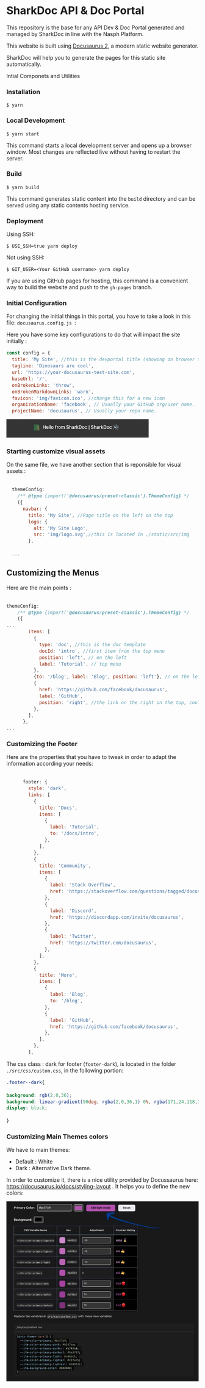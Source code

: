# SharkDoc API & Doc Portal

This repository is the base for any API Dev & Doc Portal generated and managed by SharkDoc in line with the Nasph Platform.

This website is built using [Docusaurus 2](https://docusaurus.io/), a modern static website generator.

SharkDoc will help you to generate the pages for this static site automatically.

Intial Componets and Utilities

### Installation

```
$ yarn
```

### Local Development

```
$ yarn start
```

This command starts a local development server and opens up a browser window. Most changes are reflected live without having to restart the server.

### Build

```
$ yarn build
```

This command generates static content into the `build` directory and can be served using any static contents hosting service.

### Deployment

Using SSH:

```
$ USE_SSH=true yarn deploy
```

Not using SSH:

```
$ GIT_USER=<Your GitHub username> yarn deploy
```

If you are using GitHub pages for hosting, this command is a convenient way to build the website and push to the `gh-pages` branch.

### Initial Configuration 

For changing the initial things in this portal, you have to take a look in this file: ```docusaurus.config.js ```: 

Here you have some key configurations to do that will impact the site initially : 

```js
const config = {
  title: 'My Site', //this is the devportal title (showing on browser title on the top )
  tagline: 'Dinosaurs are cool', 
  url: 'https://your-docusaurus-test-site.com',
  baseUrl: '/',
  onBrokenLinks: 'throw',
  onBrokenMarkdownLinks: 'warn',
  favicon: 'img/favicon.ico', //change this for a new icon
  organizationName: 'facebook', // Usually your GitHub org/user name.
  projectName: 'docusaurus', // Usually your repo name.
```

![Customizing theme](https://github.com/nasph-io/sharkdoc-docussaurus-base/raw/main/static/img/assets/toptitle.jpg)


### Starting customize visual assets

On the same file, we have another section that is reponsible for visual assets :

```js

  themeConfig:
    /** @type {import('@docusaurus/preset-classic').ThemeConfig} */
    ({
      navbar: {
        title: 'My Site', //Page title on the left on the top 
        logo: {
          alt: 'My Site Logo', 
          src: 'img/logo.svg',//this is located in ./static/src/img 
        },
  
  ...
```

## Customizing the Menus

Here are the main points : 

```js

themeConfig:
    /** @type {import('@docusaurus/preset-classic').ThemeConfig} */
    ({
...
        items: [
          {
            type: 'doc', //this is the doc template
            docId: 'intro', //first item from the top menu
            position: 'left', // on the left
            label: 'Tutorial', // top menu
          },
          {to: '/blog', label: 'Blog', position: 'left'}, // on the left as well 
          {
            href: 'https://github.com/facebook/docusaurus',
            label: 'GitHub',
            position: 'right', //the link on the right on the top, could be you company website
          },
        ],
      },
...      

```

### Customizing the Footer 

Here are the properties that you have to tweak in order to adapt the information according your needs:

```js

      footer: {
        style: 'dark',
        links: [
          {
            title: 'Docs',
            items: [
              {
                label: 'Tutorial',
                to: '/docs/intro',
              },
            ],
          },
          {
            title: 'Community',
            items: [
              {
                label: 'Stack Overflow',
                href: 'https://stackoverflow.com/questions/tagged/docusaurus',
              },
              {
                label: 'Discord',
                href: 'https://discordapp.com/invite/docusaurus',
              },
              {
                label: 'Twitter',
                href: 'https://twitter.com/docusaurus',
              },
            ],
          },
          {
            title: 'More',
            items: [
              {
                label: 'Blog',
                to: '/blog',
              },
              {
                label: 'GitHub',
                href: 'https://github.com/facebook/docusaurus',
              },
            ],
          },
        ],

```

The css class : dark for footer (```footer-dark```), is located in the folder ```./src/css/custom.css```, in the following portion: 

```css
.footer--dark{
  
background: rgb(2,0,36);
background: linear-gradient(90deg, rgba(2,0,36,1) 0%, rgba(171,24,118,1) 49%, rgba(0,255,222,1) 100%);
display: block;

}
```

### Customizing Main Themes colors

We have to main themes: 

- Default : White
- Dark : Alternative Dark theme.

In order to customize it, there is a nice utility provided by Docussaurus here: https://docusaurus.io/docs/styling-layout . It helps you to define the new colors: 

![Customizing theme](https://github.com/nasph-io/sharkdoc-docussaurus-base/raw/main/static/img/assets/pallete.jpg)


